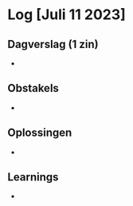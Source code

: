 # Log [Juli 11 2023]

  

## Dagverslag (1 zin)
- 
  

## Obstakels
- 

## Oplossingen
- 
  

## Learnings
- 